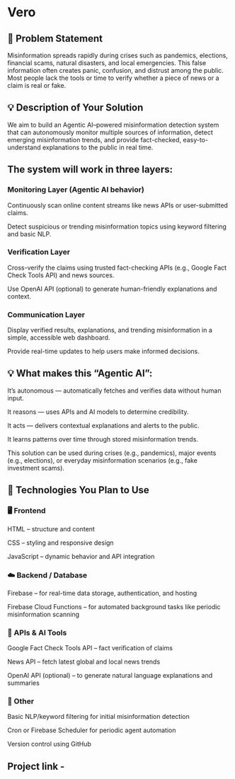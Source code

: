 # Vero

## 🧠 Problem Statement

Misinformation spreads rapidly during crises such as pandemics, elections, financial scams, natural disasters, and local emergencies. This false information often creates panic, confusion, and distrust among the public. Most people lack the tools or time to verify whether a piece of news or a claim is real or fake.

## 💡 Description of Your Solution

We aim to build an Agentic AI–powered misinformation detection system that can autonomously monitor multiple sources of information, detect emerging misinformation trends, and provide fact-checked, easy-to-understand explanations to the public in real time.

## The system will work in three layers:

### Monitoring Layer (Agentic AI behavior)

Continuously scan online content streams like news APIs or user-submitted claims.

Detect suspicious or trending misinformation topics using keyword filtering and basic NLP.

### Verification Layer

Cross-verify the claims using trusted fact-checking APIs (e.g., Google Fact Check Tools API) and news sources.

Use OpenAI API (optional) to generate human-friendly explanations and context.

### Communication Layer

Display verified results, explanations, and trending misinformation in a simple, accessible web dashboard.

Provide real-time updates to help users make informed decisions.

## 💡 What makes this “Agentic AI”:

It’s autonomous — automatically fetches and verifies data without human input.

It reasons — uses APIs and AI models to determine credibility.

It acts — delivers contextual explanations and alerts to the public.

It learns patterns over time through stored misinformation trends.

This solution can be used during crises (e.g., pandemics), major events (e.g., elections), or everyday misinformation scenarios (e.g., fake investment scams).

## 🧰 Technologies You Plan to Use
### 🖥️ Frontend

HTML – structure and content

CSS – styling and responsive design

JavaScript – dynamic behavior and API integration

### ☁️ Backend / Database

Firebase – for real-time data storage, authentication, and hosting

Firebase Cloud Functions – for automated background tasks like periodic misinformation scanning

### 🧠 APIs & AI Tools

Google Fact Check Tools API – fact verification of claims

News API – fetch latest global and local news trends

OpenAI API (optional) – to generate natural language explanations and summaries

### 🧰 Other

Basic NLP/keyword filtering for initial misinformation detection

Cron or Firebase Scheduler for periodic agent automation

Version control using GitHub

## Project link - 
